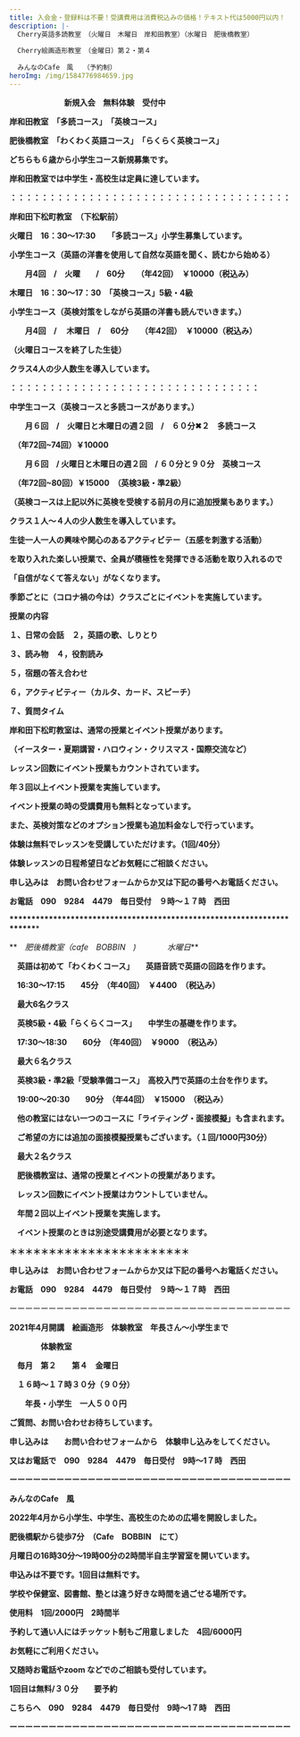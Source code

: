```yaml
---
title: 入会金・登録料は不要！受講費用は消費税込みの価格！テキスト代は5000円以内！
description: |-
  Cherry英語多読教室　（火曜日　木曜日　岸和田教室）（水曜日　肥後橋教室）
  　　　
  Cherry絵画造形教室　（金曜日）第２・第４
  　　
  みんなのCafe　風　　（予約制）
heroImg: /img/1584776984659.jpg
---
```

　　　　　　　**新規入会　無料体験　受付中**　　　

**岸和田教室　「多読コース」　「英検コース」**

**肥後橋教室　「わくわく英語コース」　「らくらく英検コース」**

**どちらも６歳から小学生コース新規募集です。**

**岸和田教室では中学生・高校生は定員に達しています。**

**：：：：：：：：：：：：：：：：：：：：：：：：：：：：：：：：：：：：**

**岸和田下松町教室　（下松駅前）**

**火曜日　16：30～17:30**　　**「多読コース」小学生募集しています。**　

**小学生コース（英語の洋書を使用して自然な英語を聞く、読むから始める）**　

 　　**月4回　/　火曜　　/　60分　　（年42回）　￥10000（税込み）**

**木曜日　16：30～17：30　「英検コース」5級・4級**

**小学生コース（英検対策をしながら英語の洋書も読んでいきます。）**

　　**月4回　/　 木曜日　/　 60分　　（年42回）　￥10000（税込み）**

**（火曜日コースを終了した生徒）**　　

**クラス4人の少人数生を導入しています。**

**：：：：：：：：：：：：：：：：：：：：：：：：：：：：：：：：**

**中学生コース（英検コースと多読コースがあります。）**　

　　**月６回　/　火曜日と木曜日の週２回　/　６０分✖２　多読コース**

　**（年72回~74回）￥10000**　　

　　**月６回　/  火曜日と木曜日の週２回　/     ６０分と９０分　英検コース**

　**（年72回~80回）￥15000　（英検3級・準2級）**

**（英検コースは上記以外に英検を受検する前月の月に追加授業もあります。）**

**クラス１人～４人の少人数生を導入しています。**　　　　　　

**生徒一人一人の興味や関心のあるアクティビテー（五感を刺激する活動）**

**を取り入れた楽しい授業で、全員が積極性を発揮できる活動を取り入れるので**

**「自信がなくて答えない」がなくなります。**

**季節ごとに（コロナ禍の今は）クラスごとにイベントを実施しています。**

**授業の内容**

**１、日常の会話　２，英語の歌、しりとり**　

**３、読み物　４，役割読み**　

**５，宿題の答え合わせ**　

**６，アクティビティー（カルタ、カード、スピーチ）**

**７、質問タイム**　

**岸和田下松町教室は、通常の授業とイベント授業があります。**

**（イースター・夏期講習・ハロウィン・クリスマス・国際交流など）**　

**レッスン回数にイベント授業もカウントされています。**　

**年３回以上イベント授業を実施しています。**

**イベント授業の時の受講費用も無料となっています。**　

**また、英検対策などのオプション授業も追加料金なしで行っています。**

**体験は無料でレッスンを受講していただけます。（1回/40分）**　

**体験レッスンの日程希望日などお気軽にご相談ください。**　　

**申し込みは　お問い合わせフォームからか又は下記の番号へお電話ください。**

**お電話　090　9284　4479　毎日受付　９時～１７時　西田**

**\*\*\*\*\*\*\*\*\*\*\*\*\*\*\*\*\*\*\*\*\*\*\*\*\*\*\*\*\*\*\*\*\*\*\*\*\*\*\*\*\*\*\*\*\*\*\*\*\*\*\*\*\*\*\*\*\*\*\*\*\*\*\*\*\*\*\*\*\*\****

**　*肥後橋教室（cafe　BOBBIN　)　　　　水曜日***

　**英語は初めて「わくわくコース」　　英語音読で英語の回路を作ります。**

　**16:30～17:15　　45分　（年40回）　￥4400　（税込み）**

　**最大6名クラス**

　**英検5級・4級「らくらくコース」　　中学生の基礎を作ります。**

　**17:30～18:30　　60分　（年40回）　￥9000　（税込み）**

　**最大６名クラス**

　**英検3級・準2級「受験準備コース」　高校入門で英語の土台を作ります。**

　**19:00～20:30　　90分　（年44回）　￥15000　（税込み）**

　**他の教室にはない一つのコースに「ライティング・面接模擬」も含まれます。**　

　**ご希望の方には追加の面接模擬授業もございます。（１回/1000円30分）**

　**最大２名クラス**

　**肥後橋教室は、通常の授業とイベントの授業があります。**

　**レッスン回数にイベント授業はカウントしていません。**

　**年間２回以上イベント授業を実施します。**

　**イベント授業のときは別途受講費用が必要となります。**　

**＊＊＊＊＊＊＊＊＊＊＊＊＊＊＊＊＊＊＊＊＊＊＊**

**申し込みは　お問い合わせフォームからか又は下記の番号へお電話ください。**

**お電話　090　9284　4479　毎日受付　９時～１７時　西田**

ーーーーーーーーーーーーーーーーーーーーーーーーーーーーーーーーーーーー

**2021年4月開講　絵画造形　体験教室　年長さん～小学生まで**

　　　　**体験教室**　

　**毎月　第２　　第４　金曜日**

　**１６時～１７時３０分（９０分）**

　　**年長・小学生　一人５００円**

**ご質問、お問い合わせお待ちしています。**

**申し込みは　　お問い合わせフォームから　体験申し込みをしてください。**

**又はお電話で　090　9284　4479　毎日受付　9時～1７時　西田**

**ーーーーーーーーーーーーーーーーーーーーーーーーーーーーーーーーーーーー**

**みんなのCafe　風**　　

**2022年4月から小学生、中学生、高校生のための広場を開設しました。**

**肥後橋駅から徒歩7分　（Cafe　BOBBIN　にて）**

**月曜日の16時30分～19時00分の2時間半自主学習室を開いています。**

**申込みは不要です。1回目は無料です。**

**学校や保健室、図書館、塾とは違う好きな時間を過ごせる場所です。**

**使用料　1回/2000円　2時間半**　

**予約して通い人にはチッケット制もご用意しました　4回/6000円**

**お気軽にご利用ください。**　　

**又随時お電話やzoom などでのご相談も受付しています。**

**1回目は無料/３０分　　要予約**　　

**こちらへ　090　9284　4479　毎日受付　9時～1７時　西田**　　　　　　　　　　　　　　　　　　　　　　　　　　　　　　　　　　　　　　　　　　　　　　　　　　　　　　　　　　　　　　　　　　　　　　　　　　　　　　　　　　　　　　　　　　　　　　　　　　　　　　　　　　　　　　　　　　　　　　　　　　　　　　　　　　　　　　　　　　　　　　　　　　　　　　　　　　　　　　　　　　　　　　　　　　　　　　　　　　　　　　　　　　　　　　　　　　　　　　　　　　　　　　　　　　　　　　　　　　　　　　　　　　　　　　　　　　　　　　　　　　　　　　　　　　　　　　　　　　　　　　　　　　　　　　　　　　　　　　　　　　　　　　　　　　　　　　　　　　　　　　　　　　　　　　　　　　　　　　　　　　　　　　　　　　　　　　　　　　　　　　　　　　　　　　　　　　　　　　　　　　　　　　　　　　　

**ーーーーーーーーーーーーーーーーーーーーーーーーーーーーーーーーーーーー**